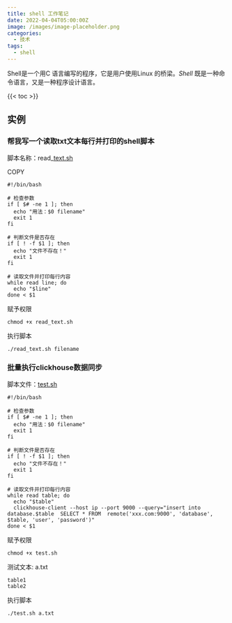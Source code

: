 ```yaml
---
title: shell 工作笔记
date: 2022-04-04T05:00:00Z
image: /images/image-placeholder.png
categories:
  - 技术
tags:
  - shell
---
```

Shell是一个用C 语言编写的程序，它是用户使用Linux 的桥梁。_Shell_ 既是一种命令语言，又是一种程序设计语言。


<!--more-->

{{< toc >}}


## 实例[​](https://docs.littleriver.cc/v1/references/shell#%E5%AE%9E%E4%BE%8B)

### 帮我写一个读取txt文本每行并打印的shell脚本

脚本名称：read_[text.sh](http://text.sh/)

COPY

```
#!/bin/bash

# 检查参数
if [ $# -ne 1 ]; then
  echo "用法：$0 filename"
  exit 1
fi

# 判断文件是否存在
if [ ! -f $1 ]; then
  echo "文件不存在！"
  exit 1
fi

# 读取文件并打印每行内容
while read line; do
  echo "$line"
done < $1
```

赋予权限



```
chmod +x read_text.sh
```

执行脚本



```
./read_text.sh filename
```

### 批量执行clickhouse数据同步

脚本文件：[test.sh](http://test.sh/)



```
#!/bin/bash

# 检查参数
if [ $# -ne 1 ]; then
  echo "用法：$0 filename"
  exit 1
fi

# 判断文件是否存在
if [ ! -f $1 ]; then
  echo "文件不存在！"
  exit 1
fi

# 读取文件并打印每行内容
while read table; do
  echo "$table"
  clickhouse-client --host ip --port 9000 --query="insert into database.$table  SELECT * FROM  remote('xxx.com:9000', 'database', $table, 'user', 'password')"
done < $1
```

赋予权限



```
chmod +x test.sh
```

测试文本: a.txt



```
table1
table2
```

执行脚本



```
./test.sh a.txt
```